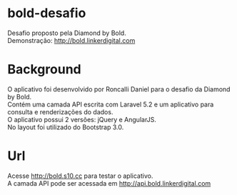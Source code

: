 # bold-desafio
Desafio proposto pela Diamond by Bold. <br />
Demonstração: http://bold.linkerdigital.com
# Background
O aplicativo foi desenvolvido por Roncalli Daniel para o desafio da Diamond by Bold. <br />
Contém uma camada API escrita com Laravel 5.2 e um aplicativo para consulta e renderizações do dados. <br />
O aplicativo possui 2 versões: jQuery e AngularJS. <br />
No layout foi utilizado do Bootstrap 3.0. <br />
# Url
Acesse http://bold.s10.cc para testar o aplicativo. <br />
A camada API pode ser acessada em http://api.bold.linkerdigital.com
